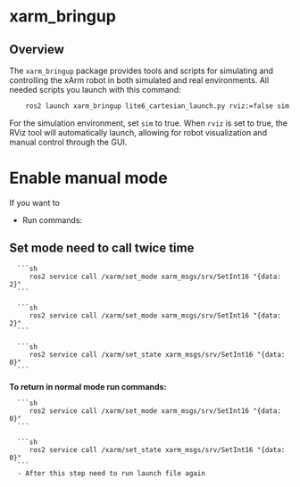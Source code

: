 # xarm_bringup

## Overview

The `xarm_bringup` package provides tools and scripts for simulating and controlling the xArm robot in both simulated and real environments. All needed scripts you launch with this command:

```sh
    ros2 launch xarm_bringup lite6_cartesian_launch.py rviz:=false sim:=false
```
For the simulation environment, set `sim` to true. When `rviz` is set to true, the RViz tool will automatically launch, allowing for robot visualization and manual control through the GUI.




# Enable manual mode
If you want to 
   - Run commands:

   ## Set mode need to call twice time

      ```sh
         ros2 service call /xarm/set_mode xarm_msgs/srv/SetInt16 "{data: 2}"
      ```

      ```sh
         ros2 service call /xarm/set_mode xarm_msgs/srv/SetInt16 "{data: 2}"
      ```

      ```sh
         ros2 service call /xarm/set_state xarm_msgs/srv/SetInt16 "{data: 0}"
      ```

   **To return in normal mode run commands:**

      ```sh
         ros2 service call /xarm/set_mode xarm_msgs/srv/SetInt16 "{data: 0}"
      ```

      ```sh
         ros2 service call /xarm/set_state xarm_msgs/srv/SetInt16 "{data: 0}"
      ```
      - After this step need to run launch file again

